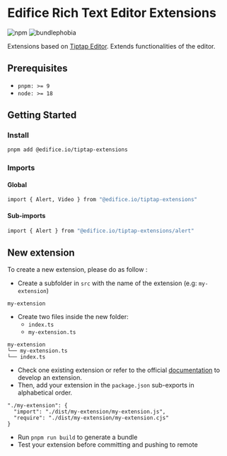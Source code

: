 # Edifice Rich Text Editor Extensions

![npm](https://img.shields.io/npm/v/@edifice.io/tiptap-extensions?style=flat-square)
![bundlephobia](https://img.shields.io/bundlephobia/min/@edifice.io/tiptap-extensions?style=flat-square)

Extensions based on [Tiptap Editor](https://tiptap.dev/). Extends functionalities of the editor.

## Prerequisites

- `pnpm: >= 9`
- `node: >= 18`

## Getting Started

### Install

```bash
pnpm add @edifice.io/tiptap-extensions
```

### Imports

#### Global

```bash
import { Alert, Video } from "@edifice.io/tiptap-extensions"
```

#### Sub-imports

```bash
import { Alert } from "@edifice.io/tiptap-extensions/alert"
```

## New extension

To create a new extension, please do as follow :

- Create a subfolder in `src` with the name of the extension (e.g: `my-extension`)

```
my-extension
```

- Create two files inside the new folder:
  - `index.ts`
  - `my-extension.ts`

```
my-extension
└── my-extension.ts
└── index.ts
```

- Check one existing extension or refer to the official [documentation](https://tiptap.dev/docs/editor/extensions/custom-extensions) to develop an extension.
- Then, add your extension in the `package.json` sub-exports in alphabetical order.

```
"./my-extension": {
  "import": "./dist/my-extension/my-extension.js",
  "require": "./dist/my-extension/my-extension.cjs"
}
```

- Run `pnpm run build` to generate a bundle
- Test your extension before committing and pushing to remote
